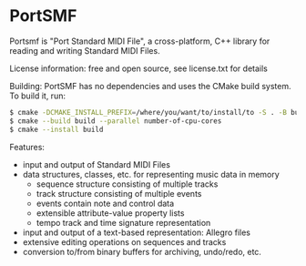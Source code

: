 # PortSMF

Portsmf is "Port Standard MIDI File", a cross-platform, C++ library
for reading and writing Standard MIDI Files.

License information:
free and open source, see license.txt for details

Building:
PortSMF has no dependencies and uses the CMake build system.
To build it, run:

``` bash
$ cmake -DCMAKE_INSTALL_PREFIX=/where/you/want/to/install/to -S . -B build
$ cmake --build build --parallel number-of-cpu-cores
$ cmake --install build
```

Features:

- input and output of Standard MIDI Files
- data structures, classes, etc. for representing music data in memory
    - sequence structure consisting of multiple tracks
    - track structure consisting of multiple events
    - events contain note and control data
    - extensible attribute-value property lists
    - tempo track and time signature representation
- input and output of a text-based representation: Allegro files
- extensive editing operations on sequences and tracks
- conversion to/from binary buffers for archiving, undo/redo, etc.
